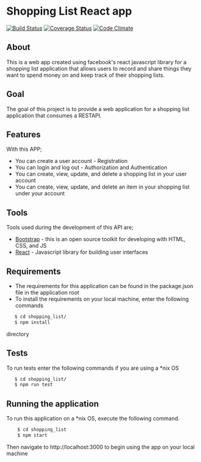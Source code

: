 # Shopping List React app
[![Build Status](https://travis-ci.org/kasulani/shopping_list.svg?branch=master)](https://travis-ci.org/kasulani/shopping_list)
[![Coverage Status](https://coveralls.io/repos/github/kasulani/shopping_list/badge.svg?branch=master)](https://coveralls.io/github/kasulani/shopping_list?branch=master)
[![Code Climate](https://codeclimate.com/github/kasulani/shopping_list.svg)](https://codeclimate.com/github/kasulani/shopping_list)
## About
This is a web app created using facebook's react javascript library for a shopping list application that allows users to record and share things they want
to spend money on and keep track of their shopping lists.
## Goal
The goal of this project is to provide a web application for a shopping list application that consumes a
RESTAPI.
## Features
With this APP;
- You can create a user account - Registration
- You can login and log out - Authorization and Authentication
- You can create, view, update, and delete a shopping list in your user account
- You can create, view, update, and delete an item in your shopping list under your account

## Tools
Tools used during the development of this API are;
- [Bootstrap](https://getbootstrap.com) - this  is an open source toolkit for developing with 
HTML, CSS, and JS
- [React](https://reactjs.org) - Javascript library for building user interfaces 
## Requirements
- The requirements for this application can be found in the package.json file in the application root
- To install the requirements on your local machine, enter the following commands
```sh
   $ cd shopping_list/
   $ npm install
```
directory
## Tests
To run tests enter the following commands if you are using a *nix OS
```sh
   $ cd shopping_list/
   $ npm run test
```
## Running the application
To run this application on a *nix OS, execute the following command.
```sh
    $ cd shopping_list
    $ npm start
```
Then navigate to http://localhost:3000 to begin using the app on your local machine
